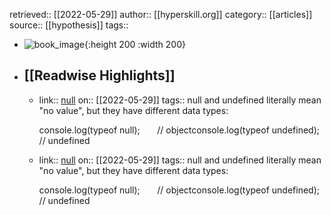 retrieved:: [[2022-05-29]]
author:: [[hyperskill.org]]
category:: [[articles]]
source:: [[hypothesis]]
tags::

- ![book_image](https://readwise-assets.s3.amazonaws.com/static/images/article3.5c705a01b476.png){:height 200 :width 200}
- ## [[Readwise Highlights]]
	- link:: [null](null)
	  on:: [[2022-05-29]]
	  tags:: 
	  null and undefined literally mean "no value",  but they have different data types:
	  
	  console.log(typeof null);       // objectconsole.log(typeof undefined);  // undefined
	- link:: [null](null)
	  on:: [[2022-05-29]]
	  tags:: 
	  null and undefined literally mean "no value",  but they have different data types:
	  
	  console.log(typeof null);       // objectconsole.log(typeof undefined);  // undefined